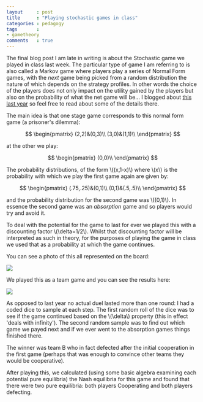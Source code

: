 ```yaml
---
layout     : post
title      : "Playing stochastic games in class"
categories : pedagogy
tags       :
- gametheory
comments   : true
---
```


The final blog post I am late in writing is about the Stochastic game we played in class last week.
The particular type of game I am referring to is also called a Markov game where players play a series of Normal Form games, with the _next_ game being picked from a random distribution the nature of which depends on the strategy profiles.
In other words the choice of the players does not only impact on the utility gained by the players but also on the probability of what the net game will be...
I blogged about [this last year](http://drvinceknight.blogspot.co.uk/2014/03/playing-stochasticmarkov-games-in-class.html) so feel free to read about some of the details there.

The main idea is that one stage game corresponds to this normal form game (a prisoner's dilemma):

$$
\begin{pmatrix}
(2,2)&(0,3)\\
(3,0)&(1,1)\\
\end{pmatrix}
$$

at the other we play:

$$
\begin{pmatrix}
(0,0)\\
\end{pmatrix}
$$

The probability distributions, of the form \\((x,1-x)\\) where \\(x\\) is the probability with which we play the first game again are given by:

$$
\begin{pmatrix}
(.75,.25)&(0,1)\\
(0,1)&(.5,.5)\\
\end{pmatrix}
$$

and the probability distribution for the second game was \\((0,1)\\).
In essence the second game was an _absorption_ game and so players would try and avoid it.

To deal with the potential for the game to last for ever we played this with a discounting factor \\(\delta=1/2\\).
Whilst that discounting factor will be interpreted as such in theory, for the purposes of playing the game in class we used that as a probability at which the game continues.

You can see a photo of this all represented on the board:

![]({{site.baseurl}}/assets/images/markov_game-game.jpg)

We played this as a team game and you can see the results here:

![]({{site.baseurl}}/assets/images/markov_game-results.jpg)

As opposed to last year no actual duel lasted more than one round: I had a coded dice to sample at each step.
The first random roll of the dice was to see if the game continued based on the \\(\delta\\) property (this in effect 'deals with infinity').
The second random sample was to find out which game we payed next and if we ever went to the absorption games things finished there.

The winner was team B who in fact defected after the initial cooperation in the first game (perhaps that was enough to convince other teams they would be cooperative).

After playing this, we calculated (using some basic algebra examining each potential pure equilibria) the Nash equilibria for this game and found that there were two pure equilibria: both players Cooperating and both players defecting.
